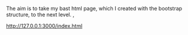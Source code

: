 The aim is to take my bast html page, which I created with the bootstrap structure, to the next level.    ,

http://127.0.0.1:3000/index.html
